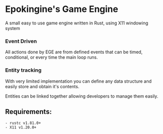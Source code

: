 # Epokingine's Game Engine

A small easy to use game engine written in Rust, using X11 windowing system

### Event Driven

All actions done by EGE are from defined events that can be timed, conditional, or every time the main loop runs.

### Entity tracking

With very limited implementation you can define any data structure and easily store and obtain it's contents.

Entities can be linked together allowing developers to manage them easily.

## Requirements:
    - rustc v1.81.0+
    - X11 v1.20.0+
